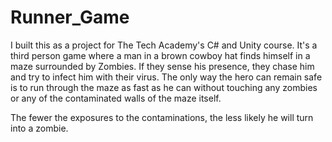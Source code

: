 # Runner_Game
I built this as a project for The Tech Academy's C# and Unity course. It's a third person game where a man in a brown cowboy hat finds himself in a maze surrounded by Zombies. If they sense his presence, they chase him and try to infect him with their virus. The only way the hero can remain safe is to run through the maze as fast as he can without touching any zombies or any of the contaminated walls of the maze itself.

The fewer the exposures to the contaminations, the less likely he will turn into a zombie.
